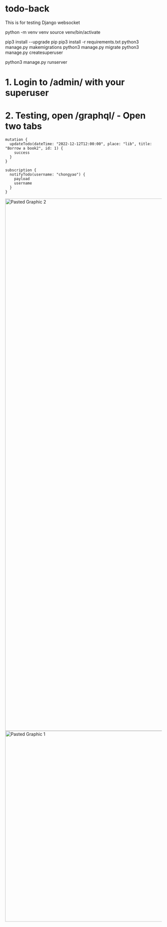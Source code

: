 # todo-back
This is for testing Django websocket

python -m venv venv
source venv/bin/activate

pip3 install --upgrade pip
pip3 install -r requirements.txt
python3 manage.py makemigrations
python3 manage.py migrate
python3 manage.py createsuperuser


python3 manage.py runserver

# 1. Login to /admin/ with your superuser

# 2. Testing, open /graphql/ - Open two tabs
```
mutation {
  updateTodo(dateTime: "2022-12-12T12:00:00", place: "lib", title: "Borrow a book2", id: 1) {
    success
  }
}
```



```
subscription {
  notifyTodo(username: "chongyao") {
    payload
    username
  }
}
```

<img width="1707" alt="Pasted Graphic 2" src="https://user-images.githubusercontent.com/105392878/207691252-0e367582-67bb-41a2-a44e-c8072c2aeb5c.png">

<img width="612" alt="Pasted Graphic 1" src="https://user-images.githubusercontent.com/105392878/207747685-001de529-bc3d-4e67-a009-22609a63e83e.png">
